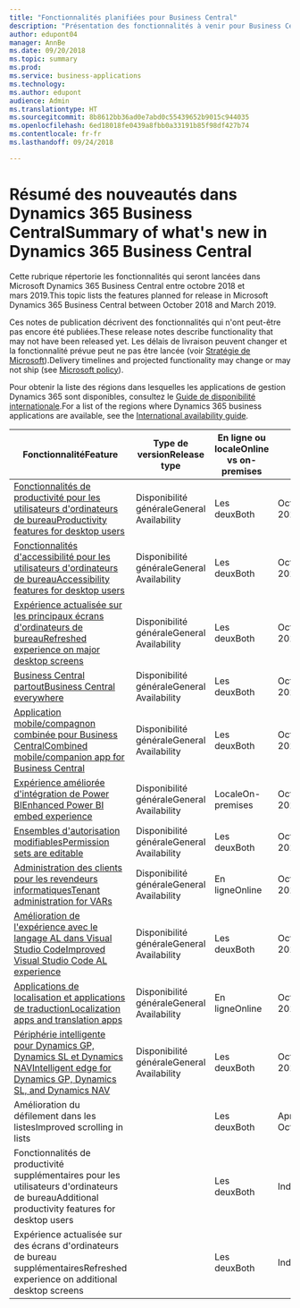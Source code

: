 ```yaml
---
title: "Fonctionnalités planifiées pour Business Central"
description: "Présentation des fonctionnalités à venir pour Business Central"
author: edupont04
manager: AnnBe
ms.date: 09/20/2018
ms.topic: summary
ms.prod: 
ms.service: business-applications
ms.technology: 
ms.author: edupont
audience: Admin
ms.translationtype: HT
ms.sourcegitcommit: 8b8612bb36ad0e7abd0c55439652b9015c944035
ms.openlocfilehash: 6ed18018fe0439a8fbb0a33191b85f98df427b74
ms.contentlocale: fr-fr
ms.lasthandoff: 09/24/2018

---
```

# <a name="summary-of-whats-new-in-dynamics-365-business-central"></a><span data-ttu-id="2fdd1-103">Résumé des nouveautés dans Dynamics 365 Business Central</span><span class="sxs-lookup"><span data-stu-id="2fdd1-103">Summary of what's new in Dynamics 365 Business Central</span></span>

<span data-ttu-id="2fdd1-104">Cette rubrique répertorie les fonctionnalités qui seront lancées dans Microsoft Dynamics 365 Business Central entre octobre 2018 et mars 2019.</span><span class="sxs-lookup"><span data-stu-id="2fdd1-104">This topic lists the features planned for release in Microsoft Dynamics 365 Business Central between October 2018 and March 2019.</span></span>

<span data-ttu-id="2fdd1-105">Ces notes de publication décrivent des fonctionnalités qui n'ont peut-être pas encore été publiées.</span><span class="sxs-lookup"><span data-stu-id="2fdd1-105">These release notes describe functionality that may not have been released yet.</span></span> <span data-ttu-id="2fdd1-106">Les délais de livraison peuvent changer et la fonctionnalité prévue peut ne pas être lancée (voir [Stratégie de Microsoft](https://go.microsoft.com/fwlink/p/?linkid=2007332)).</span><span class="sxs-lookup"><span data-stu-id="2fdd1-106">Delivery timelines and projected functionality may change or may not ship (see [Microsoft policy](https://go.microsoft.com/fwlink/p/?linkid=2007332)).</span></span>
    
<span data-ttu-id="2fdd1-107">Pour obtenir la liste des régions dans lesquelles les applications de gestion Dynamics 365 sont disponibles, consultez le [Guide de disponibilité internationale](https://aka.ms/dynamics_365_international_availability_deck).</span><span class="sxs-lookup"><span data-stu-id="2fdd1-107">For a list of the regions where Dynamics 365 business applications are available, see the [International availability guide](https://aka.ms/dynamics_365_international_availability_deck).</span></span> 


| <span data-ttu-id="2fdd1-108">Fonctionnalité</span><span class="sxs-lookup"><span data-stu-id="2fdd1-108">Feature</span></span> | <span data-ttu-id="2fdd1-109">Type de version</span><span class="sxs-lookup"><span data-stu-id="2fdd1-109">Release type</span></span> | <span data-ttu-id="2fdd1-110">En ligne ou locale</span><span class="sxs-lookup"><span data-stu-id="2fdd1-110">Online vs on-premises</span></span> |<span data-ttu-id="2fdd1-111">Date</span><span class="sxs-lookup"><span data-stu-id="2fdd1-111">Date</span></span> |
|------------|----------|--------|--------|
| [<span data-ttu-id="2fdd1-112">Fonctionnalités de productivité pour les utilisateurs d'ordinateurs de bureau</span><span class="sxs-lookup"><span data-stu-id="2fdd1-112">Productivity features for desktop users</span></span>](high-productivity-user-experience.md) | <span data-ttu-id="2fdd1-113">Disponibilité générale</span><span class="sxs-lookup"><span data-stu-id="2fdd1-113">General Availability</span></span> | <span data-ttu-id="2fdd1-114">Les deux</span><span class="sxs-lookup"><span data-stu-id="2fdd1-114">Both</span></span> |<span data-ttu-id="2fdd1-115">Octobre 2018</span><span class="sxs-lookup"><span data-stu-id="2fdd1-115">October 2018</span></span>  |
| [<span data-ttu-id="2fdd1-116">Fonctionnalités d'accessibilité pour les utilisateurs d'ordinateurs de bureau</span><span class="sxs-lookup"><span data-stu-id="2fdd1-116">Accessibility features for desktop users</span></span>](/business-applications-release-notes/october18/dynamics365-business-central/high-productivity-user-experience#accessibility) |  <span data-ttu-id="2fdd1-117">Disponibilité générale</span><span class="sxs-lookup"><span data-stu-id="2fdd1-117">General Availability</span></span> | <span data-ttu-id="2fdd1-118">Les deux</span><span class="sxs-lookup"><span data-stu-id="2fdd1-118">Both</span></span>   |<span data-ttu-id="2fdd1-119">Octobre 2018</span><span class="sxs-lookup"><span data-stu-id="2fdd1-119">October 2018</span></span>  |
| [<span data-ttu-id="2fdd1-120">Expérience actualisée sur les principaux écrans d'ordinateurs de bureau</span><span class="sxs-lookup"><span data-stu-id="2fdd1-120">Refreshed experience on major desktop screens</span></span>](/business-applications-release-notes/october18/dynamics365-business-central/high-productivity-user-experience#refreshed-desktop-experience) |  <span data-ttu-id="2fdd1-121">Disponibilité générale</span><span class="sxs-lookup"><span data-stu-id="2fdd1-121">General Availability</span></span> | <span data-ttu-id="2fdd1-122">Les deux</span><span class="sxs-lookup"><span data-stu-id="2fdd1-122">Both</span></span> | <span data-ttu-id="2fdd1-123">Octobre 2018</span><span class="sxs-lookup"><span data-stu-id="2fdd1-123">October 2018</span></span>  |
| [<span data-ttu-id="2fdd1-124">Business Central partout</span><span class="sxs-lookup"><span data-stu-id="2fdd1-124">Business Central everywhere</span></span>](business-central-everywhere.md)|  <span data-ttu-id="2fdd1-125">Disponibilité générale</span><span class="sxs-lookup"><span data-stu-id="2fdd1-125">General Availability</span></span>  | <span data-ttu-id="2fdd1-126">Les deux</span><span class="sxs-lookup"><span data-stu-id="2fdd1-126">Both</span></span> |<span data-ttu-id="2fdd1-127">Octobre 2018</span><span class="sxs-lookup"><span data-stu-id="2fdd1-127">October 2018</span></span>  |
| [<span data-ttu-id="2fdd1-128">Application mobile/compagnon combinée pour Business Central</span><span class="sxs-lookup"><span data-stu-id="2fdd1-128">Combined mobile/companion app for Business Central</span></span>](/business-applications-release-notes/october18/dynamics365-business-central/high-productivity-user-experience#access-from-anywhere) |  <span data-ttu-id="2fdd1-129">Disponibilité générale</span><span class="sxs-lookup"><span data-stu-id="2fdd1-129">General Availability</span></span> | <span data-ttu-id="2fdd1-130">Les deux</span><span class="sxs-lookup"><span data-stu-id="2fdd1-130">Both</span></span> |<span data-ttu-id="2fdd1-131">Octobre 2018</span><span class="sxs-lookup"><span data-stu-id="2fdd1-131">October 2018</span></span>    |
| [<span data-ttu-id="2fdd1-132">Expérience améliorée d'intégration de Power BI</span><span class="sxs-lookup"><span data-stu-id="2fdd1-132">Enhanced Power BI embed experience</span></span>](enhanced-power-bi-embed-experience.md)  | <span data-ttu-id="2fdd1-133">Disponibilité générale</span><span class="sxs-lookup"><span data-stu-id="2fdd1-133">General Availability</span></span>    | <span data-ttu-id="2fdd1-134">Locale</span><span class="sxs-lookup"><span data-stu-id="2fdd1-134">On-premises</span></span> |<span data-ttu-id="2fdd1-135">Octobre 2018</span><span class="sxs-lookup"><span data-stu-id="2fdd1-135">October 2018</span></span>   |
| [<span data-ttu-id="2fdd1-136">Ensembles d'autorisation modifiables</span><span class="sxs-lookup"><span data-stu-id="2fdd1-136">Permission sets are editable</span></span>](editablepermissionsets.md)  | <span data-ttu-id="2fdd1-137">Disponibilité générale</span><span class="sxs-lookup"><span data-stu-id="2fdd1-137">General Availability</span></span>    | <span data-ttu-id="2fdd1-138">Les deux</span><span class="sxs-lookup"><span data-stu-id="2fdd1-138">Both</span></span> |<span data-ttu-id="2fdd1-139">Octobre 2018</span><span class="sxs-lookup"><span data-stu-id="2fdd1-139">October 2018</span></span>   |
| [<span data-ttu-id="2fdd1-140">Administration des clients pour les revendeurs informatiques</span><span class="sxs-lookup"><span data-stu-id="2fdd1-140">Tenant administration for VARs</span></span>](var-tenant-administration.md)  | <span data-ttu-id="2fdd1-141">Disponibilité générale</span><span class="sxs-lookup"><span data-stu-id="2fdd1-141">General Availability</span></span>    | <span data-ttu-id="2fdd1-142">En ligne</span><span class="sxs-lookup"><span data-stu-id="2fdd1-142">Online</span></span>     |<span data-ttu-id="2fdd1-143">Octobre 2018</span><span class="sxs-lookup"><span data-stu-id="2fdd1-143">October 2018</span></span>   |
| [<span data-ttu-id="2fdd1-144">Amélioration de l'expérience avec le langage AL dans Visual Studio Code</span><span class="sxs-lookup"><span data-stu-id="2fdd1-144">Improved Visual Studio Code AL experience</span></span>](visual-studio-code-improvements.md)  | <span data-ttu-id="2fdd1-145">Disponibilité générale</span><span class="sxs-lookup"><span data-stu-id="2fdd1-145">General Availability</span></span>    |<span data-ttu-id="2fdd1-146">Les deux</span><span class="sxs-lookup"><span data-stu-id="2fdd1-146">Both</span></span>|<span data-ttu-id="2fdd1-147">Octobre 2018</span><span class="sxs-lookup"><span data-stu-id="2fdd1-147">October 2018</span></span>   |
| [<span data-ttu-id="2fdd1-148">Applications de localisation et applications de traduction</span><span class="sxs-lookup"><span data-stu-id="2fdd1-148">Localization apps and translation apps</span></span>](localization.md)      |  <span data-ttu-id="2fdd1-149">Disponibilité générale</span><span class="sxs-lookup"><span data-stu-id="2fdd1-149">General Availability</span></span>  | <span data-ttu-id="2fdd1-150">En ligne</span><span class="sxs-lookup"><span data-stu-id="2fdd1-150">Online</span></span> |<span data-ttu-id="2fdd1-151">Octobre 2018</span><span class="sxs-lookup"><span data-stu-id="2fdd1-151">October 2018</span></span>   |
| [<span data-ttu-id="2fdd1-152">Périphérie intelligente pour Dynamics GP, Dynamics SL et Dynamics NAV</span><span class="sxs-lookup"><span data-stu-id="2fdd1-152">Intelligent edge for Dynamics GP, Dynamics SL, and Dynamics NAV</span></span>](dynamics-intelligent-edge.md)   | <span data-ttu-id="2fdd1-153">Disponibilité générale</span><span class="sxs-lookup"><span data-stu-id="2fdd1-153">General Availability</span></span>  |   <span data-ttu-id="2fdd1-154">Les deux</span><span class="sxs-lookup"><span data-stu-id="2fdd1-154">Both</span></span>    |<span data-ttu-id="2fdd1-155">Octobre 2018</span><span class="sxs-lookup"><span data-stu-id="2fdd1-155">October 2018</span></span>|
| <span data-ttu-id="2fdd1-156">Amélioration du défilement dans les listes</span><span class="sxs-lookup"><span data-stu-id="2fdd1-156">Improved scrolling in lists</span></span> |  | <span data-ttu-id="2fdd1-157">Les deux</span><span class="sxs-lookup"><span data-stu-id="2fdd1-157">Both</span></span> | <span data-ttu-id="2fdd1-158">Après octobre 2018</span><span class="sxs-lookup"><span data-stu-id="2fdd1-158">After October 2018</span></span> |
| <span data-ttu-id="2fdd1-159">Fonctionnalités de productivité supplémentaires pour les utilisateurs d'ordinateurs de bureau</span><span class="sxs-lookup"><span data-stu-id="2fdd1-159">Additional productivity features for desktop users</span></span> |     | <span data-ttu-id="2fdd1-160">Les deux</span><span class="sxs-lookup"><span data-stu-id="2fdd1-160">Both</span></span> |<span data-ttu-id="2fdd1-161">Indéterminée</span><span class="sxs-lookup"><span data-stu-id="2fdd1-161">Undetermined</span></span> |
| <span data-ttu-id="2fdd1-162">Expérience actualisée sur des écrans d'ordinateurs de bureau supplémentaires</span><span class="sxs-lookup"><span data-stu-id="2fdd1-162">Refreshed experience on additional desktop screens</span></span> |     | <span data-ttu-id="2fdd1-163">Les deux</span><span class="sxs-lookup"><span data-stu-id="2fdd1-163">Both</span></span> |<span data-ttu-id="2fdd1-164">Indéterminée</span><span class="sxs-lookup"><span data-stu-id="2fdd1-164">Undetermined</span></span> |
 

